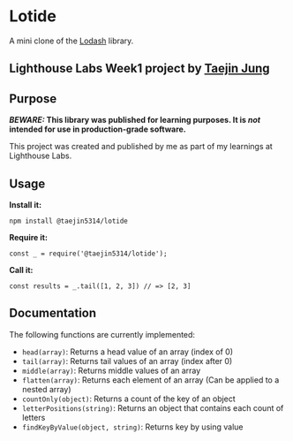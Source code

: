 # Lotide

A mini clone of the [Lodash](https://lodash.com) library.

## Lighthouse Labs Week1 project by [Taejin Jung](https://github.com/taejin5314)

## Purpose

**_BEWARE:_ This library was published for learning purposes. It is _not_ intended for use in production-grade software.**

This project was created and published by me as part of my learnings at Lighthouse Labs. 

## Usage

**Install it:**

`npm install @taejin5314/lotide`

**Require it:**

`const _ = require('@taejin5314/lotide');`

**Call it:**

`const results = _.tail([1, 2, 3]) // => [2, 3]`

## Documentation

The following functions are currently implemented:

* `head(array)`: Returns a head value of an array (index of 0)
* `tail(array)`: Returns tail values of an array (index after 0)
* `middle(array)`: Returns middle values of an array
* `flatten(array)`: Returns each element of an array (Can be applied to a nested array)
* `countOnly(object)`: Returns a count of the key of an object
* `letterPositions(string)`: Returns an object that contains each count of letters
* `findKeyByValue(object, string)`: Returns key by using value